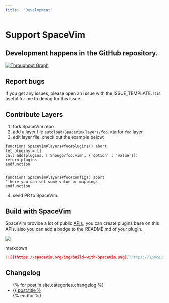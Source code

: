 ```yaml
---
title:  "Development"
---
```


# Support SpaceVim

## Development happens in the GitHub repository.

[![Throughput Graph](https://graphs.waffle.io/SpaceVim/SpaceVim/throughput.svg)](https://github.com/SpaceVim/SpaceVim)

## Report bugs

If you get any issues, please open an issue with the ISSUE_TEMPLATE. It is useful for me to debug for this issue.

## Contribute Layers

1. fork SpaceVim repo
2. add a layer file `autoload/SpaceVim/layers/foo.vim` for `foo` layer.
3. edit layer file, check out the example below:

```vim
function! SpaceVim#layers#foo#plugins() abort
let plugins = []
call add(plugins, ['Shougo/foo.vim', {'option' : 'value'}])
return plugins
endfunction


function! SpaceVim#layers#foo#config() abort
" here you can set some value or mappings
endfunction
```

4. send PR to SpaceVim.

## Build with SpaceVim

SpaceVim provide a lot of public [APIs](https://spacevim.org/apis), you can create plugins base on this APIs. also you can add a badge to the README.md of your plugin.

![](https://img.shields.io/badge/build%20with-SpaceVim-ff69b4.svg)

markdown

```md
[![](https://spacevim.org/img/build-with-SpaceVim.svg)](https://spacevim.org)
```

## Changelog

<ul>
    {% for post in site.categories.changelog %}
            <li>
                <a href="{{ post.url }}">{{ post.title }}</a>
            </li>
    {% endfor %}
</ul>
